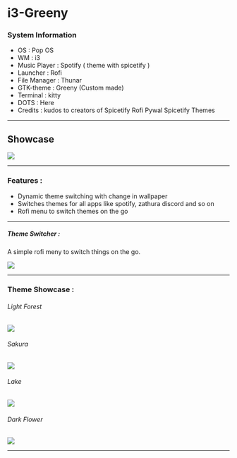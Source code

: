 # i3-Greeny 

### System Information

   - OS : Pop OS
   - WM : i3
   - Music Player : Spotify ( theme with spicetify )
   - Launcher : Rofi
   - File Manager : Thunar
   - GTK-theme : Greeny (Custom made)
   - Terminal : kitty
   - DOTS : Here
   - Credits : kudos to creators of Spicetify Rofi Pywal Spicetify Themes

---

## Showcase

![](/home/sulavbaral/rice.jpg)

---

### Features :

- Dynamic theme switching with change in wallpaper
- Switches themes for all apps like spotify, zathura discord and so on
- Rofi menu to switch themes on the go

---

##### Theme Switcher :

A simple rofi meny to switch things on the go.

![](/home/sulavbaral/theme-switch.png)

---

### Theme Showcase :

###### Light Forest 

![](/home/sulavbaral/light-forest.png)

###### Sakura

![](/home/sulavbaral/sakura.png)

###### Lake 

![](/home/sulavbaral/lake.png)

###### Dark Flower

![](/home/sulavbaral/dark-flower.png)

---

